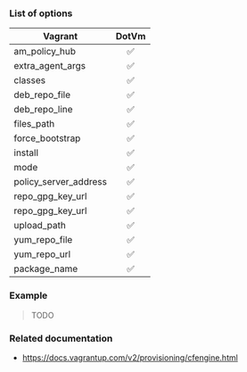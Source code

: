 ### List of options

|Vagrant|DotVm|
|-------|:---:|
|am_policy_hub|:white_check_mark:|
|extra_agent_args|:white_check_mark:|
|classes|:white_check_mark:|
|deb_repo_file|:white_check_mark:|
|deb_repo_line|:white_check_mark:|
|files_path|:white_check_mark:|
|force_bootstrap|:white_check_mark:|
|install|:white_check_mark:|
|mode|:white_check_mark:|
|policy_server_address|:white_check_mark:|
|repo_gpg_key_url|:white_check_mark:|
|repo_gpg_key_url|:white_check_mark:|
|upload_path|:white_check_mark:|
|yum_repo_file|:white_check_mark:|
|yum_repo_url|:white_check_mark:|
|package_name|:white_check_mark:|

### Example
> TODO

### Related documentation
* https://docs.vagrantup.com/v2/provisioning/cfengine.html
